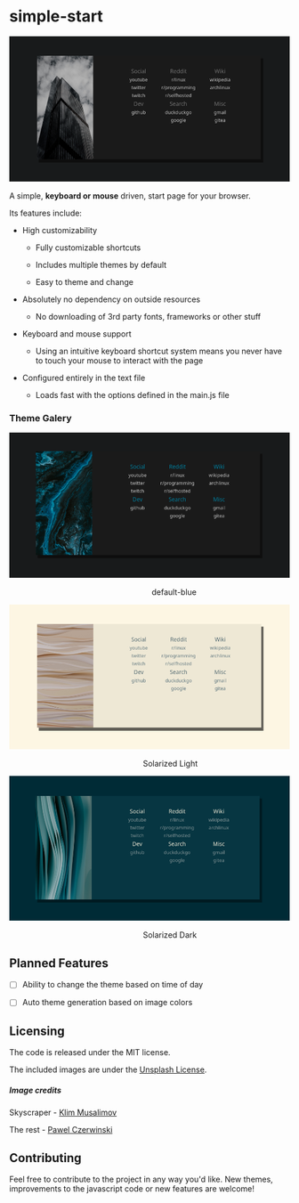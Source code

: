 # simple-start

<img title="" src="screenshots/default-darker.png" alt="">

A simple, <b>keyboard or mouse</b> driven, start page for your browser.

Its features include:

- High customizability
  
  - Fully customizable shortcuts
  
  - Includes multiple themes by default
  
  - Easy to theme and change

- Absolutely no dependency on outside resources
  
  - No downloading of 3rd party fonts, frameworks or other stuff

- Keyboard and mouse support
  
  - Using an intuitive keyboard shortcut system means you never have to touch your mouse to interact with the page 

- Configured entirely in the text file
  
  - Loads fast with the options defined in the main.js file

### Theme Galery

<img title="" src="screenshots/default-blue.png" alt="">

                                                                  default-blue

<img title="" src="screenshots/solarized-light.png" alt="">

                                                                Solarized Light

<img title="" src="screenshots/solarized-dark.png" alt="">

                                                               Solarized Dark

## Planned Features

- [ ] Ability to change the theme based on time of day

- [ ] Auto theme generation based on image colors

## Licensing

The code is released under the MIT license.

The included images are under the <a href="https://unsplash.com/license">Unsplash License</a>.

##### Image credits

Skyscraper - <a href="https://unsplash.com/@klim11?utm_source=unsplash&utm_medium=referral&utm_content=creditCopyText">Klim Musalimov</a> 

The rest - <a href="https://unsplash.com/@pawel_czerwinski?utm_source=unsplash&utm_medium=referral&utm_content=creditCopyText">Pawel Czerwinski</a>

## Contributing

Feel free to contribute to the project in any way you'd like. New themes, improvements to the javascript code or new features are welcome!
